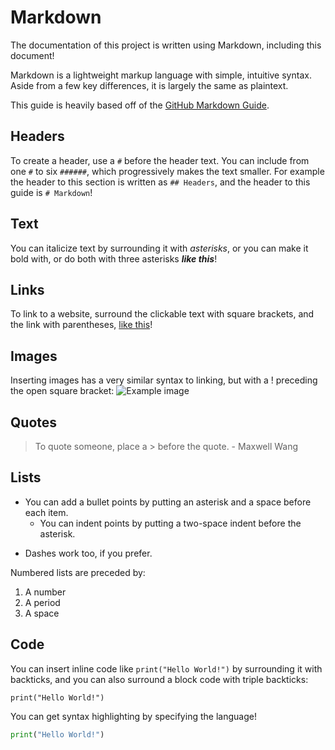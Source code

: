 # Markdown

The documentation of this project is written using Markdown, including this document!

Markdown is a lightweight markup language with simple, intuitive syntax. Aside from a few key differences, it is largely the same as plaintext.

This guide is heavily based off of the [GitHub Markdown Guide](https://guides.github.com/features/mastering-markdown/).

## Headers

To create a header, use a `#` before the header text. You can include from one `#` to six `######`, which progressively makes the text smaller. For example the header to this section is written as `## Headers`, and the header to this guide is `# Markdown`!

## Text

You can italicize text by surrounding it with *asterisks*, or you can make it bold with, or do both with three asterisks ***like this***!

## Links

To link to a website, surround the clickable text with square brackets, and the link with parentheses, [like this](https://github.com/montoyamoraga/tiny-trainable-instruments)!

## Images

Inserting images has a very similar syntax to linking, but with a ! preceding the open square bracket: ![Example image](https://github.com/montoyamoraga/tiny-trainable-instruments/blob/main/docs/images/arduino_placement.png "Arduino on breadboard")

## Quotes

> To quote someone, place a > before the quote. - Maxwell Wang

## Lists

* You can add a bullet points by putting an asterisk and a space before each item.
  * You can indent points by putting a two-space indent before the asterisk.
- Dashes work too, if you prefer.

Numbered lists are preceded by:
1. A number
2. A period
3. A space

## Code

You can insert inline code like `print("Hello World!")` by surrounding it with backticks, and you can also surround a block code with triple backticks:

```
print("Hello World!")
```
You can get syntax highlighting by specifying the language!

```python
print("Hello World!")
```
